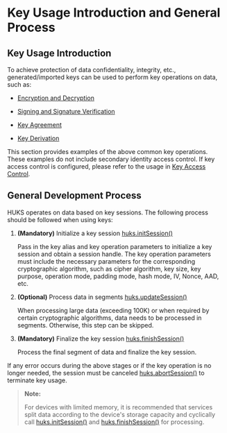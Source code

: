 # Key Usage Introduction and General Process

## Key Usage Introduction

To achieve protection of data confidentiality, integrity, etc., generated/imported keys can be used to perform key operations on data, such as:

- [Encryption and Decryption](./cj-huks-encryption-decryption-overview.md)

- [Signing and Signature Verification](./cj-huks-signing-signature-verification-overview.md)

- [Key Agreement](./cj-huks-key-agreement-overview.md)

- [Key Derivation](./cj-huks-key-derivation-overview.md)

This section provides examples of the above common key operations. These examples do not include secondary identity access control. If key access control is configured, please refer to the usage in [Key Access Control](./cj-huks-identity-authentication-overview.md).

## General Development Process

HUKS operates on data based on key sessions. The following process should be followed when using keys:

1. **(Mandatory)** Initialize a key session [huks.initSession()](../../../../API_Reference/source_en/apis/UniversalKeystoreKit/cj-apis-security_huks.md#func-initsessionstring-huksoptions)

    Pass in the key alias and key operation parameters to initialize a key session and obtain a session handle. The key operation parameters must include the necessary parameters for the corresponding cryptographic algorithm, such as cipher algorithm, key size, key purpose, operation mode, padding mode, hash mode, IV, Nonce, AAD, etc.

2. **(Optional)** Process data in segments [huks.updateSession()](../../../../API_Reference/source_en/apis/UniversalKeystoreKit/cj-apis-security_huks.md#func-updatesessionhukshandle-huksoptions)

    When processing large data (exceeding 100K) or when required by certain cryptographic algorithms, data needs to be processed in segments. Otherwise, this step can be skipped.

3. **(Mandatory)** Finalize the key session [huks.finishSession()](../../../../API_Reference/source_en/apis/UniversalKeystoreKit/cj-apis-security_huks.md#func-finishsessionhukshandle-huksoptions)

    Process the final segment of data and finalize the key session.

If any error occurs during the above stages or if the key operation is no longer needed, the session must be canceled [huks.abortSession()](../../../../API_Reference/source_en/apis/UniversalKeystoreKit/cj-apis-security_huks.md#func-abortsessionhukshandle-huksoptions) to terminate key usage.

> **Note:**
>
> For devices with limited memory, it is recommended that services split data according to the device's storage capacity and cyclically call [huks.initSession()](../../../../API_Reference/source_en/apis/UniversalKeystoreKit/cj-apis-security_huks.md#func-initsessionstring-huksoptions) and [huks.finishSession()](../../../../API_Reference/source_en/apis/UniversalKeystoreKit/cj-apis-security_huks.md#func-finishsessionhukshandle-huksoptions) for processing.